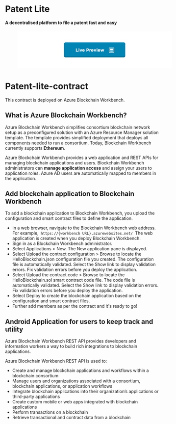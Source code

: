 # Patent Lite

<div style = "text-align:center; display:inline;">
<h4 style = "display: inline;">A decentralised platform to file a patent fast and easy<h4>
<a href="https://litehai-vtt6wd.azurewebsites.net/applications/10/workflows/10" style = "style = "display: inline;""><img src = "demo.png" style = "position:relative;left:40px;"></image></a>
</div>
  
  # Patent-lite-contract

This contract is deployed on Azure Blockchain Workbench.


## What is Azure Blockchain Workbench?
Azure Blockchain Workbench simplifies consortium blockchain network setup as a preconfigured solution with an Azure Resource Manager solution template. The template provides simplified deployment that deploys all components needed to run a consortium. Today, Blockchain Workbench currently supports <b> Ethereum</b>.

Azure Blockchain Workbench provides a web application and REST APIs for managing blockchain applications and users. Blockchain Workbench administrators can <b>manage application access</b> and assign your users to application roles. Azure AD users are automatically mapped to members in the application.

## Add blockchain application to Blockchain Workbench
To add a blockchain application to Blockchain Workbench, you upload the configuration and smart contract files to define the application.

- In a web browser, navigate to the Blockchain Workbench web address. For example,<code> https://{workbench URL}.azurewebsites.net/ </code>The web application is created when you deploy Blockchain Workbench.
- Sign in as a Blockchain Workbench administrator.
- Select Applications > New. The New application pane is displayed.
- Select Upload the contract configuration > Browse to locate the HelloBlockchain.json configuration file you created. The configuration file is automatically validated. Select the Show link to display validation errors. Fix validation errors before you deploy the application.
- Select Upload the contract code > Browse to locate the HelloBlockchain.sol smart contract code file. The code file is automatically validated. Select the Show link to display validation errors. Fix validation errors before you deploy the application.
- Select Deploy to create the blockchain application based on the configuration and smart contract files.
- Further add members as per the contract and it's ready to go!

## Android Application for users to keep track and utility
Azure Blockchain Workbench REST API provides developers and information workers a way to build rich integrations to blockchain applications.

Azure Blockchain Workbench REST API is used to:

- Create and manage blockchain applications and workflows within a blockchain consortium
- Manage users and organizations associated with a consortium, blockchain applications, or application workflows
- Integrate blockchain applications into their organization’s applications or third-party applications
- Create custom mobile or web apps integrated with blockchain applications
- Perform transactions on a blockchain
- Retrieve transactional and contract data from a blockchain
